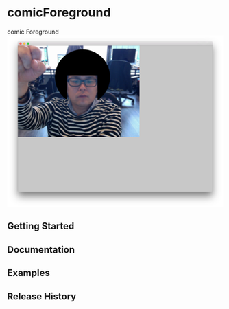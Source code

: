 # comicForeground

comic Foreground
!["colorTracking"](cap1.png "colorTracking")

## Getting Started

## Documentation

## Examples

## Release History